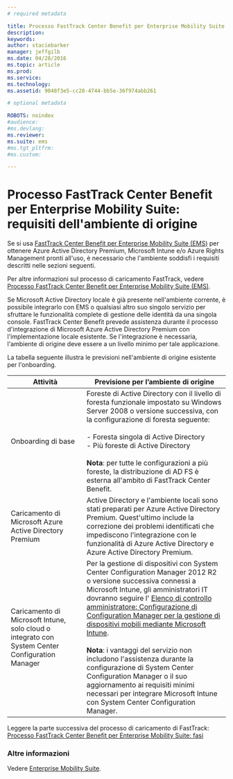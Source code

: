 ```yaml
---
# required metadata

title: Processo FastTrack Center Benefit per Enterprise Mobility Suite: requisiti dell'ambiente di origine
description:
keywords:
author: staciebarker
manager: jeffgilb
ms.date: 04/28/2016
ms.topic: article
ms.prod:
ms.service:
ms.technology:
ms.assetid: 9048f3e5-cc28-4744-bb5e-36f974abb261

# optional metadata

ROBOTS: noindex
#audience:
#ms.devlang:
ms.reviewer: 
ms.suite: ems
#ms.tgt_pltfrm:
#ms.custom:

---
```



# Processo FastTrack Center Benefit per Enterprise Mobility Suite: requisiti dell'ambiente di origine
Se si usa [FastTrack Center Benefit per Enterprise Mobility Suite (EMS)](fasttrack-center-benefit-for-enterprise-mobility-suite-ems.md) per ottenere Azure Active Directory Premium, Microsoft Intune e/o Azure Rights Management pronti all'uso, è necessario che l'ambiente soddisfi i requisiti descritti nelle sezioni seguenti.

Per altre informazioni sul processo di caricamento FastTrack, vedere [Processo FastTrack Center Benefit per Enterprise Mobility Suite (EMS)](fasttrack-center-benefit-process-for-enterprise-mobility-suite-ems.md).

Se Microsoft Active Directory locale è già presente nell'ambiente corrente, è possibile integrarlo con EMS o qualsiasi altro suo singolo servizio per sfruttare le funzionalità complete di gestione delle identità da una singola console. FastTrack Center Benefit prevede assistenza durante il processo d'integrazione di Microsoft Azure Active Directory Premium con l'implementazione locale esistente. Se l'integrazione è necessaria, l'ambiente di origine deve essere a un livello minimo per tale applicazione.

La tabella seguente illustra le previsioni nell'ambiente di origine esistente per l'onboarding.

|Attività|Previsione per l’ambiente di origine|
|------------|----------------------------------|
|Onboarding di base|Foreste di Active Directory con il livello di foresta funzionale impostato su Windows Server 2008 o versione successiva, con la configurazione di foresta seguente:<br /><br />-   Foresta singola di Active Directory<br />-   Più foreste di Active Directory </br></br>**Nota**: per tutte le configurazioni a più foreste, la distribuzione di AD FS è esterna all'ambito di FastTrack Center Benefit.|
|Caricamento di Microsoft Azure Active Directory Premium|Active Directory e l'ambiente locali sono stati preparati per Azure Active Directory Premium. Quest'ultimo include la correzione dei problemi identificati che impediscono l'integrazione con le funzionalità di Azure Active Directory e Azure Active Directory Premium.|
|Caricamento di Microsoft Intune, solo cloud o integrato con System Center Configuration Manager|Per la gestione di dispositivi con System Center Configuration Manager 2012 R2 o versione successiva connessi a Microsoft Intune, gli amministratori IT dovranno seguire l' [Elenco di controllo amministratore: Configurazione di Configuration Manager per la gestione di dispositivi mobili mediante Microsoft Intune](https://technet.microsoft.com/library/jj943763.aspx).</br></br> **Nota**: i vantaggi del servizio non includono l'assistenza durante la configurazione di System Center Configuration Manager o il suo aggiornamento ai requisiti minimi necessari per integrare Microsoft Intune con System Center Configuration Manager.|

Leggere la parte successiva del processo di caricamento di FastTrack: [Processo FastTrack Center Benefit per Enterprise Mobility Suite: fasi](fasttrack-center-benefit-process-for-ems-phases.md)

### Altre informazioni
Vedere [Enterprise Mobility Suite](https://www.microsoft.com/en-us/server-cloud/enterprise-mobility/overview.aspx).



<!--HONumber=Jun16_HO1-->


